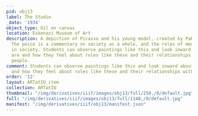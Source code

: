 ```yaml
---
pid: obj13
label: The Studio
_date: '1934'
object_type: Oil on canvas
location: Eskenazi Museum of Art
description: A depiction of Picasso and his young model, created by Pablo Picasso.
  The peice is a commentary on society as a whole, and the roles of men and women
  in society. Students can observe paintings like this and look inward about who they
  are and how they feel about roles like these and their relationships with other
  people.
comment: Students can observe paintings like this and look inward about who they are
  and how they feel about roles like these and their relationships with other people.
order: '12'
layout: ARTatIU_item
collection: ARTatIU
thumbnail: "/img/derivatives/iiif/images/obj13/full/250,/0/default.jpg"
full: "/img/derivatives/iiif/images/obj13/full/1140,/0/default.jpg"
manifest: "/img/derivatives/iiif/obj13/manifest.json"
---
```

